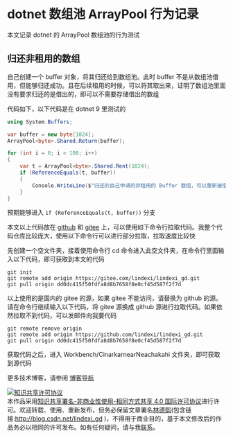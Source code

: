 
# dotnet 数组池 ArrayPool 行为记录

本文记录 dotnet 的 ArrayPool 数组池的行为测试

<!--more-->


<!-- 发布 -->
<!-- 博客 -->

## 归还非租用的数组

自己创建一个 buffer 对象，将其归还给到数组池。此时 buffer 不是从数组池借用，但能够归还成功。且在后续租用的时候，可以将其取出来，证明了数组池里面没有要求归还的是借出的，即可以不需要存储借出的数组

代码如下，以下代码是在 dotnet 9 里测试的

```csharp
using System.Buffers;

var buffer = new byte[1024];
ArrayPool<byte>.Shared.Return(buffer);

for (int i = 0; i < 100; i++)
{
    var t = ArrayPool<byte>.Shared.Rent(1024);
    if (ReferenceEquals(t, buffer))
    {
        Console.WriteLine($"归还的自己申请的非租用的 Buffer 数组，可以重新被借用出来");
    }
}
```

预期能够进入 `if (ReferenceEquals(t, buffer))` 分支

本文以上代码放在 [github](https://github.com/lindexi/lindexi_gd/tree/dd0dc415f50fdfa8d8b7658f8e0cf45d587f2f7d/Workbench/CinarkarnearNeachakahi) 和 [gitee](https://gitee.com/lindexi/lindexi_gd/blob/dd0dc415f50fdfa8d8b7658f8e0cf45d587f2f7d/Workbench/CinarkarnearNeachakahi) 上，可以使用如下命令行拉取代码。我整个代码仓库比较庞大，使用以下命令行可以进行部分拉取，拉取速度比较快

先创建一个空文件夹，接着使用命令行 cd 命令进入此空文件夹，在命令行里面输入以下代码，即可获取到本文的代码

```
git init
git remote add origin https://gitee.com/lindexi/lindexi_gd.git
git pull origin dd0dc415f50fdfa8d8b7658f8e0cf45d587f2f7d
```

以上使用的是国内的 gitee 的源，如果 gitee 不能访问，请替换为 github 的源。请在命令行继续输入以下代码，将 gitee 源换成 github 源进行拉取代码。如果依然拉取不到代码，可以发邮件向我要代码

```
git remote remove origin
git remote add origin https://github.com/lindexi/lindexi_gd.git
git pull origin dd0dc415f50fdfa8d8b7658f8e0cf45d587f2f7d
```

获取代码之后，进入 Workbench/CinarkarnearNeachakahi 文件夹，即可获取到源代码

更多技术博客，请参阅 [博客导航](https://blog.lindexi.com/post/%E5%8D%9A%E5%AE%A2%E5%AF%BC%E8%88%AA.html )




<a rel="license" href="http://creativecommons.org/licenses/by-nc-sa/4.0/"><img alt="知识共享许可协议" style="border-width:0" src="https://licensebuttons.net/l/by-nc-sa/4.0/88x31.png" /></a><br />本作品采用<a rel="license" href="http://creativecommons.org/licenses/by-nc-sa/4.0/">知识共享署名-非商业性使用-相同方式共享 4.0 国际许可协议</a>进行许可。欢迎转载、使用、重新发布，但务必保留文章署名[林德熙](http://blog.csdn.net/lindexi_gd)(包含链接:http://blog.csdn.net/lindexi_gd )，不得用于商业目的，基于本文修改后的作品务必以相同的许可发布。如有任何疑问，请与我[联系](mailto:lindexi_gd@163.com)。